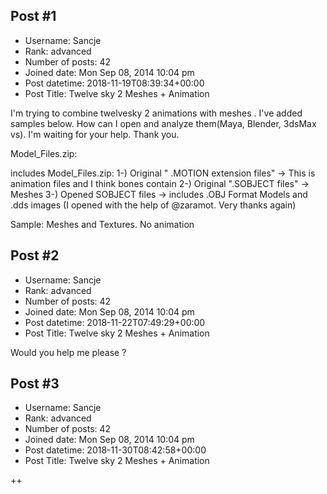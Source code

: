 ## Post #1
- Username: Sancje
- Rank: advanced
- Number of posts: 42
- Joined date: Mon Sep 08, 2014 10:04 pm
- Post datetime: 2018-11-19T08:39:34+00:00
- Post Title: Twelve sky 2 Meshes + Animation

I'm trying to combine twelvesky 2 animations with meshes . I've added samples below. How can I open and analyze them(Maya, Blender, 3dsMax vs). I'm waiting for your help. Thank you.

Model_Files.zip:


includes Model_Files.zip:
1-) Original " .MOTION extension files" -> This is  animation files  and I think bones contain
2-) Original ".SOBJECT files" -> Meshes
3-) Opened SOBJECT files -> includes .OBJ Format Models and .dds images (I opened with the help of  @zaramot. Very thanks again)

Sample: Meshes and Textures. No animation
## Post #2
- Username: Sancje
- Rank: advanced
- Number of posts: 42
- Joined date: Mon Sep 08, 2014 10:04 pm
- Post datetime: 2018-11-22T07:49:29+00:00
- Post Title: Twelve sky 2 Meshes + Animation

Would you help me please ?
## Post #3
- Username: Sancje
- Rank: advanced
- Number of posts: 42
- Joined date: Mon Sep 08, 2014 10:04 pm
- Post datetime: 2018-11-30T08:42:58+00:00
- Post Title: Twelve sky 2 Meshes + Animation

++

